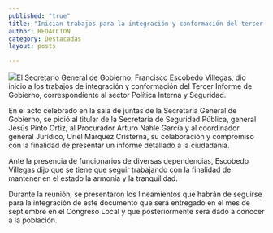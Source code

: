 ```yaml
---
published: "true"
title: "Inician trabajos para la integración y conformación del tercer Informe de Gobierno "
author: REDACCION
category: Destacadas
layout: posts

---
```


![](http://i.imgur.com/v7taMcfm.jpg)El Secretario General de Gobierno, Francisco Escobedo Villegas, dio inicio a los trabajos de integración y conformación del Tercer Informe de Gobierno, correspondiente al sector Política Interna y Seguridad.

En el acto celebrado en la sala de juntas de la Secretaría General de Gobierno, se pidió al titular de la Secretaría de Seguridad Pública, general Jesús Pinto Ortiz, al Procurador Arturo Nahle García y al coordinador general Jurídico, Uriel Márquez Cristerna, su colaboración y compromiso con la finalidad de presentar un informe detallado a la ciudadanía.

Ante la presencia de funcionarios de diversas dependencias, Escobedo Villegas dijo que se tiene que seguir trabajando con la finalidad de mantener en el estado la armonía y la tranquilidad.

Durante la reunión, se presentaron los lineamientos que habrán de seguirse para la integración de este documento que será entregado en el mes de septiembre en el Congreso Local y que posteriormente será dado a conocer a la población.




